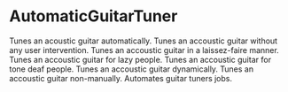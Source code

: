 # AutomaticGuitarTuner
Tunes an acoustic guitar automatically. 
Tunes an accoustic guitar without any user intervention.
Tunes an accoustic guitar in a laissez-faire manner. 
Tunes an accoustic guitar for lazy people.
Tunes an accoustic guitar for tone deaf people.
Tunes an accoustic guitar dynamically.
Tunes an accoustic guitar non-manually.
Automates guitar tuners jobs.


